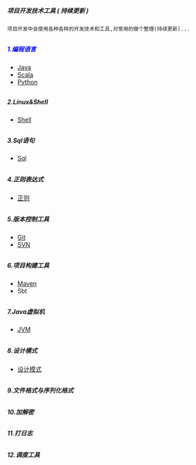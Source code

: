 ##### 项目开发技术工具 (  **持续更新** )
    项目开发中会使用各种各样的开发技术和工具,对常用的做个整理(持续更新)...

##
##### <font color="blue"> 1.编程语言 </font>
* [Java](src/main/scala/libin/program/_01_java)  
* [Scala](src/main/scala/libin/program/_02_scala)
* [Python](src/main/scala/libin/program/_03_python)

##
##### 2.Linux&Shell
* [Shell](src/main/scala/libin/program/_04_shell)

##
##### 3.Sql语句
* [Sql](src/main/scala/libin/program/_05_sql)

##
##### 4.正则表达式
* [正则](src/main/scala/libin/program/_06_regExp)

##
##### 5.版本控制工具
* [Git](src/main/scala/libin/program/_07_git)
* [SVN](src/main/scala/libin/program/_09_svn)

##
##### 6.项目构建工具
* [Maven](src/main/scala/libin/program/_08_maven)
* Sbt

##
##### 7.Java虚拟机
* [JVM](src/main/scala/libin/program/_10_jvm)

##
##### 8.设计模式
* [设计模式](src/main/scala/libin/program/_11_designPattern)

##
##### 9.文件格式与序列化格式

##
##### 10.加解密

##
##### 11.打日志

##
##### 12.调度工具
